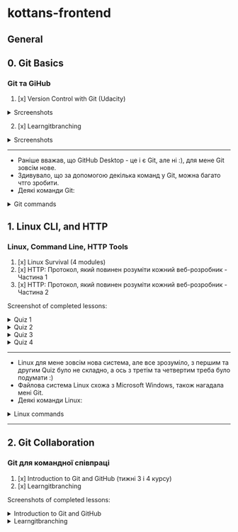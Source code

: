 # kottans-frontend
## General
## 0. Git Basics
### Git та GiHub
1. [x] Version Control with Git (Udacity)
<details>
  <summary>Srcreenshots</summary>
  <img src = "./images/Udacity Git Course 1.jpg">
  <img src = "./images/Udacity Git Course.jpg">
</details>

2. [x] Learngitbranching
<details>
  <summary>Srcreenshots</summary>
  <img src = "./images/learngitbranching 1.jpg">
  <img src = "./images/learngitbranching 2.jpg">
</details>

---
* Раніше вважав, що GitHub Desktop - це і є Git, але ні :), для мене Git зовсім нове.
* Здивувало, що за допомогою декілька команд у Git, можна багато чтго зробити.
* Деякі команди Git:
<details>
  <summary>Git commands</summary>
  
   - git init - _створити новий репозиторій_
   - git clone <path-to-repository-to-clone> - _клонувати репозиторій_
   - git status - _визначити статус репозиторію_
   - git log - _відобразити коміти сховища_
   - git log --one line - _однією лінією_
   - git log --stat - _перегляд змінених файлів_
   - git log -p - _перегляд змін у файлі_
   - git log -p - --stat _скільки файлів було змінено і кількість змінених рядків_
   - git log -p -w - _ігнорувати пробіли_ 
   - git add <file1> <file2> ... <fileN> - _переміщення файлів із робочого каталогу до проміжного індексу_
   - gid add . - _додати все_
   - git show -  _показати комміт_
   - git commit -m "My commit" - _додати комміт до репо_
   - git fetch - _витягує дані з віддаленого репозиторію_
   - git pull - _витягує дані з віддаленого репозиторію та робить мердж (merge)_
   - git push - _використовується для надсилання локальних змін на вказаний віддалений репозиторій_
   - git rebase - _бере кілька комітів, "копіює" їх, й кладе їх в інше місце_
   - git cherry-pick <Коміт1> <Коміт2> <...> - _копіює серію комітів до поточного розташування (HEAD)_
   - git diff - _перегляд внесених але ще не зафіксованих змін_
   - git tag -a <tagName> -m "my version 1.4" - _додати таг до комміту_
   - git tag -d <tagName> - _видалити таг_
   - git branch - _список гілок у сховищі_
   - git branch <branchName> <SHA> - _створити гілку_
   - git branch -d <branchName> - _видалити гілку_
   - git checkout <branchName> - _перейти на гілку_
   - git log --oneline --decorate - _відображення гілок_
   - git checkout -b footer master - _створити нову гілку та переключитися на неї_
   - git log --oneline --decorate --graph --all - _переглянути всі гілки одразу_
   - git reset --hard HEAD^ - _скасувати злиття_
   - git merge <name-of-branch-to-merge-in> - _злиття гілок_
   - git commit --amend - _зміна останнього комітту_
   - git revert <SHA-of-commit-to-revert> - _повернення комміту_
   - git reflog - _отримати доступ до стертого вмісту_
   - git reset <reference-to-commit> - _скидання (стертя) комміту_
   - git reset --mixed - _візьме зміни, внесені в комміт і перемістить їх до робочого каталогу_
   - git reset --soft - _візьме зміни, внесені в комміт і перемістить їх до індекcу проміжку_
   - git reset --hard - _візьме зміни, внесені в комміт і зітре їх_
  .gitignore
  fileName
  </details>
  
## 1. Linux CLI, and HTTP
 ### Linux, Command Line, HTTP Tools
  1. [x] Linux Survival (4 modules)
  2. [x] HTTP: Протокол, який повинен розуміти кожний веб-розробник - Частина 1
  3. [x] HTTP: Протокол, який повинен розуміти кожний веб-розробник - Частина 2
  
  Screenshot of completed lessons:

<details>
  <summary>Quiz 1</summary>
  <img src = "./task_linux_cli/Linux Quiz 1.jpg">
</details>

<details>
  <summary>Quiz 2</summary>
  <img src = "./task_linux_cli/Linux Quiz 2.jpg">
</details>

<details>
  <summary>Quiz 3</summary>
  <img src = "./task_linux_cli/Linux Quiz 3.jpg">
</details>

<details>
  <summary>Quiz 4</summary>
  <img src = "./task_linux_cli/Linux Quiz 4.jpg">
</details>
  
  ---
  * Linux для мене зовсім нова система, але все зрозуміло, з першим та другим Quiz було не складно, а ось з третім та четвертим треба було подумати :)
  * Файлова система Linux схожа з Microsoft Windows, також нагадала мені Git.
  * Деякі команди Linux:
  <details>
    <summary>Linux commands</summary>
    
   - ls - _використовується для перерахування вмісту каталогу_
   - ls -l - _використовується для перерахування довгого списку_
   - more - _відображення вмісту файлу_
   - mkdir -> name of directory (make directory) - _создание каталога_
   - mv file _name_ -> _name_ directory (move) - _переміщення файлів_
   - mv file _name_ -> _name_ of new file - _ця команда також є перейменуванням файлів_
   - cd -> _name_ directory - _зміна каталогу_
   - pwd (print working directory) - _місцезнаходження у структурі каталогу_
   - cp (copy) - _копіювання_
   - rm - _видалення файлу_
   - rmdir (remove directory) - _видалення каталогу_
   - rm -r - _видалення дерева каталогів_
   - chmod (change mode) - _використовується для зміни дозволів безпеки для файлів_
   - ~ - _домашній каталог_
   - man (manual) - _визначити ідентифікатор користувача_
   - find - _використовується для пошуку файлів_
   - cat - _об'єднання файлів_
   - df (disk free) - _скільки дискового простору залишилося у вашій системі_
   - ps (process status) - _використовується для перевірки запущених програм/процесів_
   - ps aux - _детальний список усіх процесів_
   - grep - _використовувати, щоб знайти шаблони в даних_
   - ps aux | grep ... - 
   - kill PID (PID - ID процесу) - _припинення процесу_
   - kill -9 PID - _щоб наказати процесу негайно припинити роботу_
   </details>
  
  ---
  ## 2. Git Collaboration
  ### Git для командної співпраці
  1. [x] Introduction to Git and GitHub (тижні 3 і 4 курсу)
  2. [x] Learngitbranching
  
  Screenshots of completed lessons:

<details>
  <summary>Introduction to Git and GitHub</summary>
  <img src = "./task_git_collaboration/Introduction to Git and GitHub week 3.jpg">
  <img src = "./task_git_collaboration/Introduction to Git and GitHub week 4.jpg">
</details>

<details>
  <summary>Learngitbranching</summary>
  <img src = "./task_git_collaboration/learngitbranching 1.jpg">
  <img src = "./task_git_collaboration/learngitbranching_3.jpg">
</details>
  

